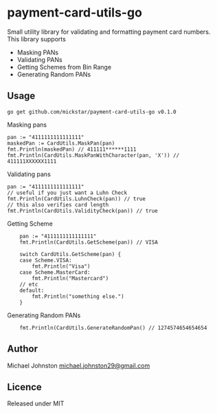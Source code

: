 # payment-card-utils-go

Small utility library for validating and formatting payment card numbers.  
This library supports  
* Masking PANs
* Validating PANs
* Getting Schemes from Bin Range
* Generating Random PANs

## Usage

    go get github.com/mickstar/payment-card-utils-go v0.1.0

Masking pans

    pan := "4111111111111111"
    maskedPan := CardUtils.MaskPan(pan)
    fmt.Println(maskedPan) // 411111******1111
    fmt.Println(CardUtils.MaskPanWithCharacter(pan, 'X')) // 411111XXXXXX1111

Validating pans

    pan := "4111111111111111"
    // useful if you just want a Luhn Check
    fmt.Println(CardUtils.LuhnCheck(pan)) // true
    // this also verifies card length
    fmt.Println(CardUtils.ValidityCheck(pan)) // true

Getting Scheme

        pan := "4111111111111111"
        fmt.Println(CardUtils.GetScheme(pan)) // VISA
    
        switch CardUtils.GetScheme(pan) {
        case Scheme.VISA:
            fmt.Println("Visa")
        case Scheme.MasterCard:
            fmt.Println("Mastercard")
        // etc
        default:
            fmt.Println("something else.")
        }

Generating Random PANs
    
        fmt.Println(CardUtils.GenerateRandomPan() // 1274574654654654


## Author
Michael Johnston <michael.johnston29@gmail.com>

## Licence
Released under MIT

